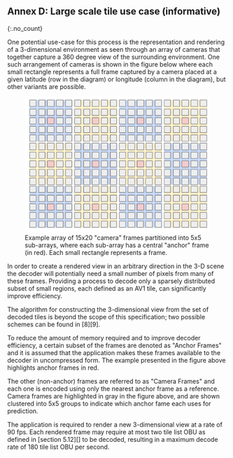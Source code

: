 ## Annex D: Large scale tile use case (informative)
{:.no_count}

One potential use-case for this process is the representation and rendering of a 3-dimensional environment
as seen through an array of cameras that together capture a 360 degree view of the surrounding environment.
One such arrangement of cameras is shown in the figure below where each small rectangle represents a full
frame captured by a camera placed at a given latitude (row in the diagram) or longitude (column in the diagram), but other variants are possible.

<figure class="figure center-block">
  <img alt="" src="assets/images/large_scale_camera_frames.png" class="figure-img img-fluid">
  <figcaption class="figure-caption">Example array of 15x20 "camera" frames partitioned into 5x5 sub-arrays,
  where each sub-array has a central "anchor" frame (in red). Each small rectangle represents a frame.</figcaption>
</figure>
 
In order to create a rendered view in an arbitrary direction in the 3-D scene the decoder will potentially need a small number of pixels from many of these frames. Providing a process to decode only a sparsely distributed subset of small regions, each defined as an AV1 tile, can significantly improve efficiency.
 
The algorithm for constructing the 3-dimensional view from the set of decoded tiles is beyond the scope of this specification;
two possible schemes can be found in [8][9].
 
To reduce the amount of memory required and to improve decoder efficiency, a certain subset of the frames are denoted as "Anchor Frames"
and it is assumed that the application makes these frames available to the decoder in uncompressed form.
The example presented in the figure above highlights anchor frames in red.
 
The other (non-anchor) frames are referred to as "Camera Frames" and each one is encoded using only the nearest anchor
frame as a reference. Camera frames are highlighted in gray in the figure above,
and are shown clustered into 5x5 groups to indicate which anchor fame each uses for prediction.
 
The application is required to render a new 3-dimensional view at a rate of 90 fps. Each rendered frame may require at most two tile list OBU as defined in [section 5.12][] to be decoded, resulting in a maximum decode rate of 180 tile list OBU per second.
